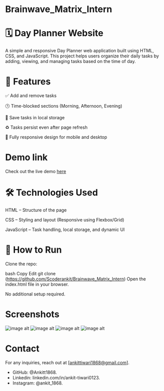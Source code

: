 # Brainwave_Matrix_Intern

# 🗓️ Day Planner Website
A simple and responsive Day Planner web application built using HTML, CSS, and JavaScript. This project helps users organize their daily tasks by adding, viewing, and managing tasks based on the time of day.

# 🔧 Features
✅ Add and remove tasks

🕒 Time-blocked sections (Morning, Afternoon, Evening)

💾 Save tasks in local storage

♻️ Tasks persist even after page refresh

📱 Fully responsive design for mobile and desktop

# Demo link 
Check out the live demo [here](https://ankitt1868.github.io/Brainwave_Matrix_Intern/)

# 🛠️ Technologies Used
HTML – Structure of the page

CSS – Styling and layout (Responsive using Flexbox/Grid)

JavaScript – Task handling, local storage, and dynamic UI

# 🚀 How to Run
Clone the repo:

bash
Copy
Edit
git clone (https://github.com/Scoderankit/Brainwave_Matrix_Intern)
Open the index.html file in your browser.

No additional setup required.

# Screenshots
![image alt](https://github.com/Scoderankit/Brainwave_Matrix_Intern/blob/b091eacb5ab6ce4ef55a0b011f4acb44adc583b4/Images/Screenshot1.png)
![image alt](https://github.com/Scoderankit/Brainwave_Matrix_Intern/blob/cfde1310784cd28fae02074e4185af29f275d4dc/Images/Screenshot4.png)
![image alt](https://github.com/Scoderankit/Brainwave_Matrix_Intern/blob/cfde1310784cd28fae02074e4185af29f275d4dc/Images/Screenshot3.png)
![image alt](https://github.com/Scoderankit/Brainwave_Matrix_Intern/blob/cfde1310784cd28fae02074e4185af29f275d4dc/Images/Screenshot2.png)

# Contact
For any inquiries, reach out at [ankittiwari1868@gmail.com].
- GitHub: @Ankitt1868.
- Linkedin: linkedin.com/in/ankit-tiwari0123.
- Instagram: @ankit_1868.


